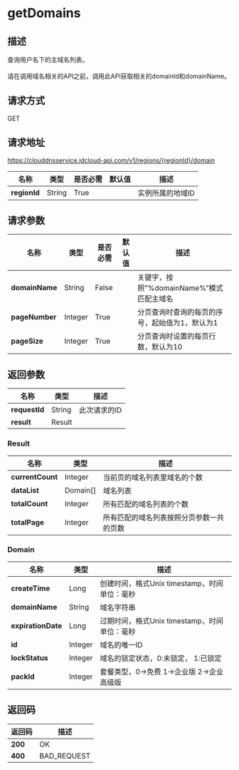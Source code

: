 # getDomains


## 描述
查询用户名下的主域名列表。<br>    
请在调用域名相关的API之前，调用此API获取相关的domainId和domainName。


## 请求方式
GET

## 请求地址
https://clouddnsservice.jdcloud-api.com/v1/regions/{regionId}/domain

|名称|类型|是否必需|默认值|描述|
|---|---|---|---|---|
|**regionId**|String|True| |实例所属的地域ID|

## 请求参数
|名称|类型|是否必需|默认值|描述|
|---|---|---|---|---|
|**domainName**|String|False| |关键字，按照”%domainName%”模式匹配主域名|
|**pageNumber**|Integer|True| |分页查询时查询的每页的序号，起始值为1，默认为1|
|**pageSize**|Integer|True| |分页查询时设置的每页行数，默认为10|


## 返回参数
|名称|类型|描述|
|---|---|---|
|**requestId**|String|此次请求的ID|
|**result**|Result| |

### Result
|名称|类型|描述|
|---|---|---|
|**currentCount**|Integer|当前页的域名列表里域名的个数|
|**dataList**|Domain[]|域名列表|
|**totalCount**|Integer|所有匹配的域名列表的个数|
|**totalPage**|Integer|所有匹配的域名列表按照分页参数一共的页数|
### Domain
|名称|类型|描述|
|---|---|---|
|**createTime**|Long|创建时间，格式Unix timestamp，时间单位：毫秒|
|**domainName**|String|域名字符串|
|**expirationDate**|Long|过期时间，格式Unix timestamp，时间单位：毫秒|
|**id**|Integer|域名的唯一ID|
|**lockStatus**|Integer|域名的锁定状态，0:未锁定， 1:已锁定|
|**packId**|Integer|套餐类型，0->免费 1->企业版 2->企业高级版|

## 返回码
|返回码|描述|
|---|---|
|**200**|OK|
|**400**|BAD_REQUEST|
